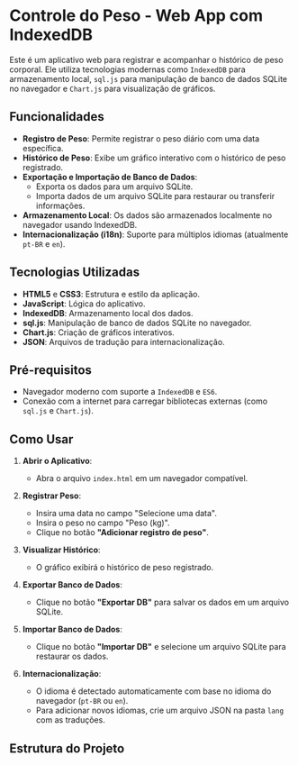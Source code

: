 # Controle do Peso - Web App com IndexedDB

Este é um aplicativo web para registrar e acompanhar o histórico de peso corporal. Ele utiliza tecnologias modernas como `IndexedDB` para armazenamento local, `sql.js` para manipulação de banco de dados SQLite no navegador e `Chart.js` para visualização de gráficos.

## Funcionalidades

- **Registro de Peso**: Permite registrar o peso diário com uma data específica.
- **Histórico de Peso**: Exibe um gráfico interativo com o histórico de peso registrado.
- **Exportação e Importação de Banco de Dados**: 
  - Exporta os dados para um arquivo SQLite.
  - Importa dados de um arquivo SQLite para restaurar ou transferir informações.
- **Armazenamento Local**: Os dados são armazenados localmente no navegador usando IndexedDB.
- **Internacionalização (i18n)**: Suporte para múltiplos idiomas (atualmente `pt-BR` e `en`).

## Tecnologias Utilizadas

- **HTML5** e **CSS3**: Estrutura e estilo da aplicação.
- **JavaScript**: Lógica do aplicativo.
- **IndexedDB**: Armazenamento local dos dados.
- **sql.js**: Manipulação de banco de dados SQLite no navegador.
- **Chart.js**: Criação de gráficos interativos.
- **JSON**: Arquivos de tradução para internacionalização.

## Pré-requisitos

- Navegador moderno com suporte a `IndexedDB` e `ES6`.
- Conexão com a internet para carregar bibliotecas externas (como `sql.js` e `Chart.js`).

## Como Usar

1. **Abrir o Aplicativo**:
   - Abra o arquivo `index.html` em um navegador compatível.

2. **Registrar Peso**:
   - Insira uma data no campo "Selecione uma data".
   - Insira o peso no campo "Peso (kg)".
   - Clique no botão **"Adicionar registro de peso"**.

3. **Visualizar Histórico**:
   - O gráfico exibirá o histórico de peso registrado.

4. **Exportar Banco de Dados**:
   - Clique no botão **"Exportar DB"** para salvar os dados em um arquivo SQLite.

5. **Importar Banco de Dados**:
   - Clique no botão **"Importar DB"** e selecione um arquivo SQLite para restaurar os dados.

6. **Internacionalização**:
   - O idioma é detectado automaticamente com base no idioma do navegador (`pt-BR` ou `en`).
   - Para adicionar novos idiomas, crie um arquivo JSON na pasta `lang` com as traduções.

## Estrutura do Projeto
